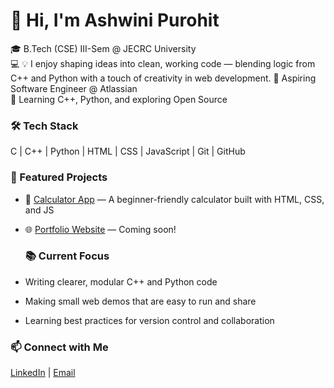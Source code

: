 # 👋 Hi, I'm Ashwini Purohit

🎓 B.Tech (CSE) III-Sem @ JECRC University  
💻 💡 I enjoy shaping ideas into clean, working code — blending logic from C++ and Python with a touch of creativity in web development. 
🚀 Aspiring Software Engineer @ Atlassian  
🧠 Learning C++, Python, and exploring Open Source  

### 🛠 Tech Stack
C | C++ | Python | HTML | CSS | JavaScript | Git | GitHub

### 📂 Featured Projects
- 🧮 [Calculator App](https://github.com/CoderXash9/Calculator-starting-) — A beginner-friendly calculator built with HTML, CSS, and JS
- 🌐 [Portfolio Website](#) — Coming soon!

  ### 📚 Current Focus
- Writing clearer, modular C++ and Python code  
- Making small web demos that are easy to run and share  
- Learning best practices for version control and collaboration

### 📫 Connect with Me
[LinkedIn](https://www.linkedin.com/in/ashwinicodes) | [Email](mailto:asahwiniprohit@gmail.com)
